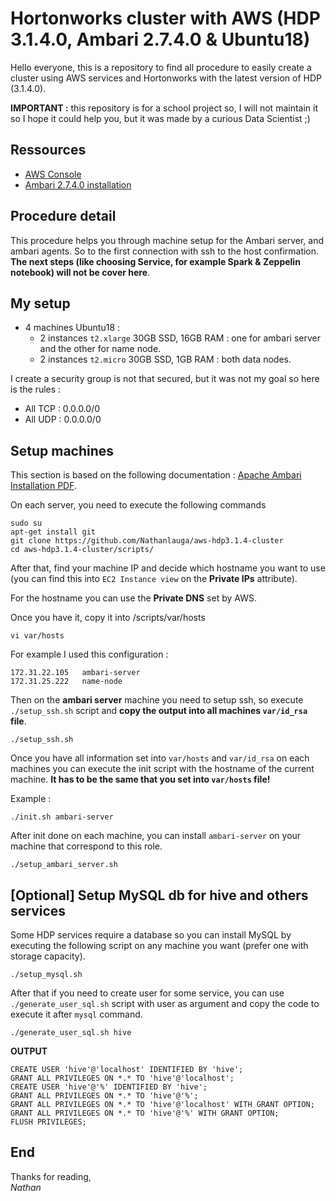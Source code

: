 # Hortonworks cluster with AWS (HDP 3.1.4.0, Ambari 2.7.4.0 & Ubuntu18)

Hello everyone, this is a repository to find all procedure to easily create a cluster using AWS services and Hortonworks with the latest version of HDP (3.1.4.0).

**IMPORTANT :** this repository is for a school project so, I will not maintain it so I hope it could help you, but it was made by a curious Data Scientist ;) 

## Ressources

* [AWS Console](https://aws.amazon.com/console/)
* [Ambari 2.7.4.0 installation](https://docs.cloudera.com/HDPDocuments/Ambari-2.7.4.0/bk_ambari-installation/content/ch_Getting_Ready.html)

## Procedure detail

This procedure helps you through machine setup for the Ambari server, and ambari agents. So to the first connection with ssh to the host confirmation. **The next steps (like choosing Service, for example Spark & Zeppelin notebook) will not be cover here**.

## My setup

* 4 machines Ubuntu18 :
    * 2 instances `t2.xlarge` 30GB SSD, 16GB RAM : one for ambari server and the other for name node.
    * 2 instances `t2.micro` 30GB SSD, 1GB RAM : both data nodes.

I create a security group is not that secured, but it was not my goal so here is the rules :
* All TCP : 0.0.0.0/0
* All UDP : 0.0.0.0/0

## Setup machines

This section is based on the following documentation : [Apache Ambari Installation
PDF](https://docs.cloudera.com/HDPDocuments/Ambari-2.7.4.0/bk_ambari-installation/content/ch_Getting_Ready.html).

On each server, you need to execute the following commands
```
sudo su
apt-get install git
git clone https://github.com/Nathanlauga/aws-hdp3.1.4-cluster
cd aws-hdp3.1.4-cluster/scripts/
```

After that, find your machine IP and decide which hostname you want to use (you can find this into `EC2 Instance view` on the **Private IPs** attribute).

For the hostname you can use the **Private DNS** set by AWS.

Once you have it, copy it into /scripts/var/hosts
```
vi var/hosts
```

For example I used this configuration :
```
172.31.22.105   ambari-server
172.31.25.222   name-node 
```

Then on the **ambari server** machine you need to setup ssh, so execute `./setup_ssh.sh` script and **copy the output into all machines `var/id_rsa` file**.

```
./setup_ssh.sh
```

Once you have all information set into `var/hosts` and `var/id_rsa` on each machines you can execute the init script with the hostname of the current machine. **It has to be the same that you set into `var/hosts` file!**

Example : 
```
./init.sh ambari-server
```

After init done on each machine, you can install `ambari-server` on your machine that correspond to this role.
```
./setup_ambari_server.sh
```

## [Optional] Setup MySQL db for hive and others services

Some HDP services require a database so you can install MySQL by executing the following script on any machine you want (prefer one with storage capacity).

```
./setup_mysql.sh
```

After that if you need to create user for some service, you can use `./generate_user_sql.sh` script with user as argument and copy the code to execute it after `mysql` command.

```
./generate_user_sql.sh hive
```

**OUTPUT** 
```
CREATE USER 'hive'@'localhost' IDENTIFIED BY 'hive';
GRANT ALL PRIVILEGES ON *.* TO 'hive'@'localhost';
CREATE USER 'hive'@'%' IDENTIFIED BY 'hive';
GRANT ALL PRIVILEGES ON *.* TO 'hive'@'%';
GRANT ALL PRIVILEGES ON *.* TO 'hive'@'localhost' WITH GRANT OPTION;
GRANT ALL PRIVILEGES ON *.* TO 'hive'@'%' WITH GRANT OPTION;
FLUSH PRIVILEGES;
```

## End
Thanks for reading,\
*Nathan*